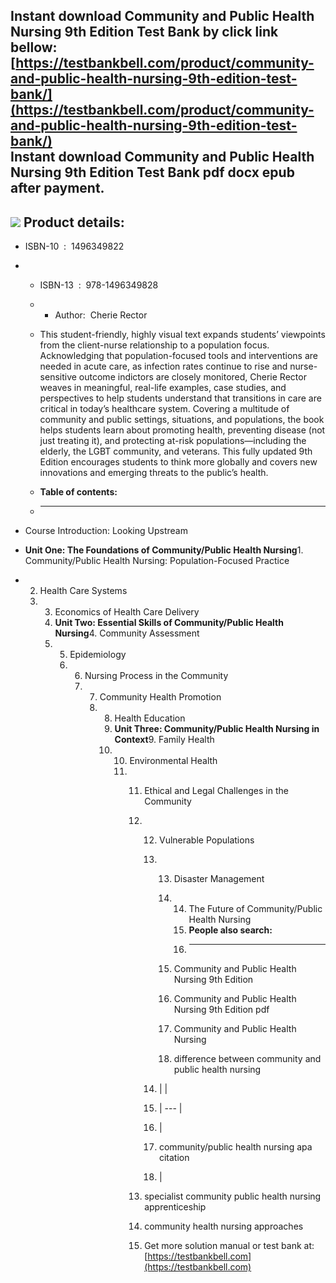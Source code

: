 Instant download **Community and Public Health Nursing 9th Edition Test Bank** by click link bellow:  
[https://testbankbell.com/product/community-and-public-health-nursing-9th-edition-test-bank/](https://testbankbell.com/product/community-and-public-health-nursing-9th-edition-test-bank/)  
**Instant download Community and Public Health Nursing 9th Edition Test Bank pdf docx epub after payment.**
-----------------------------------------------------------------------------------------------------------


![](https://testbankbell.com/wp-content/uploads/2023/05/Community-and-Public-Health-Nursing-9th-Edition-Test-Bank-Tank-300x300.jpg)
**Product details:**
--------------------


* ISBN-10 ‏ : ‎ 1496349822
* * ISBN-13 ‏ : ‎ 978-1496349828
  * * Author:  Cherie Rector
   
  * This student-friendly, highly visual text expands students’ viewpoints from the client-nurse relationship to a population focus. Acknowledging that population-focused tools and interventions are needed in acute care, as infection rates continue to rise and nurse-sensitive outcome indictors are closely monitored, Cherie Rector weaves in meaningful, real-life examples, case studies, and perspectives to help students understand that transitions in care are critical in today’s healthcare system. Covering a multitude of community and public settings, situations, and populations, the book helps students learn about promoting health, preventing disease (not just treating it), and protecting at-risk populations—including the elderly, the LGBT community, and veterans. This fully updated 9th Edition encourages students to think more globally and covers new innovations and emerging threats to the public’s health.
  * **Table of contents:**
  * ----------------------
 
* Course Introduction: Looking Upstream
* **Unit One: The Foundations of Community/Public Health Nursing**1. Community/Public Health Nursing: Population-Focused Practice
* 2. Health Care Systems
  3. 3. Economics of Health Care Delivery
     4. **Unit Two: Essential Skills of Community/Public Health Nursing**4. Community Assessment
     5. 5. Epidemiology
        6. 6. Nursing Process in the Community
           7. 7. Community Health Promotion
              8. 8. Health Education
                 9. **Unit Three: Community/Public Health Nursing in Context**9. Family Health
                 10. 10. Environmental Health
                     11. 11. Ethical and Legal Challenges in the Community
                         12. 12. Vulnerable Populations
                             13. 13. Disaster Management
                                 14. 14. The Future of Community/Public Health Nursing
                                     15. **People also search:**
                                     16. -----------------------
                                    
                                 15. Community and Public Health Nursing 9th Edition
                                
                                 16. Community and Public Health Nursing 9th Edition pdf
                                
                                 17. Community and Public Health Nursing
                                
                                 18. difference between community and public health nursing
                                
                             14. |  |
                             15. | --- |
                             16. |
                             17. community/public health nursing apa citation
                             18.  |
                            
                         13. specialist community public health nursing apprenticeship
                        
                         14. community health nursing approaches
                         15.  Get more solution manual or test bank at: [https://testbankbell.com](https://testbankbell.com)
